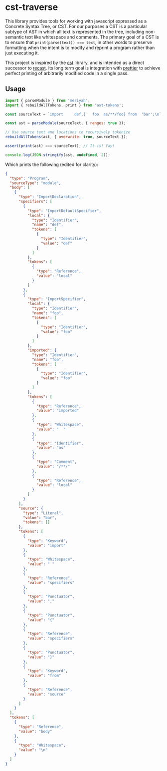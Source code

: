 # cst-traverse

This library provides tools for working with javascript expressed as a Concrete Syntax Tree, or CST. For our purposes a CST is a particular subtype of AST in which all text is represented in the tree, including non-semantic text like whitespace and comments. The primary goal of a CST is to ensure that `print(parse(text)) === text`, in other words to preserve formatting when the intent is to modify and reprint a program rather than just executing it.

This project is inspired by the [cst](https://github.com/cst/cst) library, and is intended as a direct successor to [recast](https://github.com/benjamn/recast). Its long term goal is integration with [prettier](https://github.com/prettier/prettier) to achieve perfect printing of arbitrarily modified code in a single pass.

## Usage

```js
import { parseModule } from 'meriyah';
import { rebuildAllTokens, print } from 'ast-tokens';

const sourceText = `import     def,{   foo  as/**/foo} from  'bar';\n`;

const ast = parseModule(sourceText, { ranges: true });

// Use source text and locations to recursively tokenize
rebuildAllTokens(ast, { overwrite: true, sourceText });

assert(print(ast) === sourceText); // It is! Yay!

console.log(JSON.stringify(ast, undefined, 2));
```

Which prints the following (edited for clarity):

```json
{
  "type": "Program",
  "sourceType": "module",
  "body": [
    {
      "type": "ImportDeclaration",
      "specifiers": [
        {
          "type": "ImportDefaultSpecifier",
          "local": {
            "type": "Identifier",
            "name": "def",
            "tokens": [
              {
                "type": "Identifier",
                "value": "def"
              }
            ]
          },
          "tokens": [
            {
              "type": "Reference",
              "value": "local"
            }
          ]
        },
        {
          "type": "ImportSpecifier",
          "local": {
            "type": "Identifier",
            "name": "foo",
            "tokens": [
              {
                "type": "Identifier",
                "value": "foo"
              }
            ]
          },
          "imported": {
            "type": "Identifier",
            "name": "foo",
            "tokens": [
              {
                "type": "Identifier",
                "value": "foo"
              }
            ]
          },
          "tokens": [
            {
              "type": "Reference",
              "value": "imported"
            },
            {
              "type": "Whitespace",
              "value": "  "
            },
            {
              "type": "Identifier",
              "value": "as"
            },
            {
              "type": "Comment",
              "value": "/**/"
            },
            {
              "type": "Reference",
              "value": "local"
            }
          ]
        }
      ],
      "source": {
        "type": "Literal",
        "value": "bar",
        "tokens": []
      },
      "tokens": [
        {
          "type": "Keyword",
          "value": "import"
        },
        {
          "type": "Whitespace",
          "value": " "
        },
        {
          "type": "Reference",
          "value": "specifiers"
        },
        {
          "type": "Punctuator",
          "value": ","
        },
        {
          "type": "Punctuator",
          "value": "{"
        },
        {
          "type": "Reference",
          "value": "specifiers"
        },
        {
          "type": "Punctuator",
          "value": "}"
        },
        {
          "type": "Keyword",
          "value": "from"
        },
        {
          "type": "Reference",
          "value": "source"
        }
      ]
    }
  ],
  "tokens": [
    {
      "type": "Reference",
      "value": "body"
    },
    {
      "type": "Whitespace",
      "value": "\n"
    }
  ]
}
```
